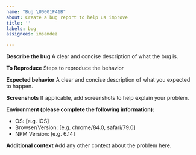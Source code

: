 ```yaml
---
name: "Bug \U0001F41B"
about: Create a bug report to help us improve
title: ''
labels: bug
assignees: imsamdez

---
```


**Describe the bug**
A clear and concise description of what the bug is.

**To Reproduce**
Steps to reproduce the behavior

**Expected behavior**
A clear and concise description of what you expected to happen.

**Screenshots**
If applicable, add screenshots to help explain your problem.

**Environment (please complete the following information):**
 - OS: [e.g. iOS]
 - Browser/Version: [e.g. chrome/84.0, safari/79.0]
 - NPM Version: [e.g. 6.14]

**Additional context**
Add any other context about the problem here.
